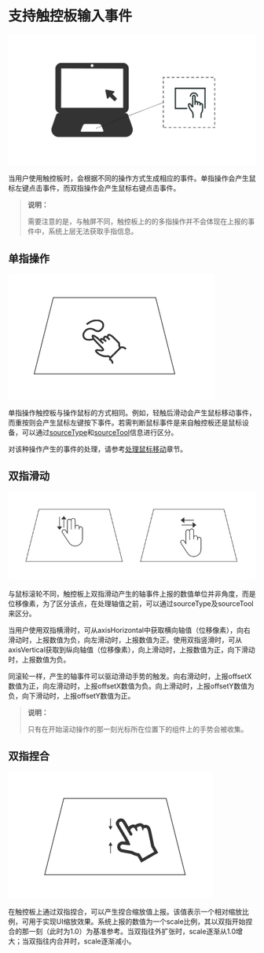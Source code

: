 # 支持触控板输入事件
<!--Kit: ArkUI-->
<!--Subsystem: ArkUI-->
<!--Owner: @jiangtao92-->
<!--Designer: @piggyguy-->
<!--Tester: @songyanhong-->
<!--Adviser: @HelloCrease-->

![touchpad](figures/touchpad-ops.png)

当用户使用触控板时，会根据不同的操作方式生成相应的事件。单指操作会产生鼠标左键点击事件，而双指操作会产生鼠标右键点击事件。

> **说明：**
>
> 需要注意的是，与触屏不同，触控板上的的多指操作并不会体现在上报的事件中，系统上层无法获取手指信息。

## 单指操作

![touchpad-single](figures/touchpad-single-finger.png)

单指操作触控板与操作鼠标的方式相同。例如，轻触后滑动会产生鼠标移动事件，而重按则会产生鼠标左键按下事件。若需判断鼠标事件是来自触控板还是鼠标设备，可以通过[sourceType](../reference/apis-arkui/arkui-ts/ts-gesture-settings.md#sourcetype枚举说明8)和[sourceTool](../reference/apis-arkui/arkui-ts/ts-gesture-settings.md#sourcetool枚举说明9)信息进行区分。

对该种操作产生的事件的处理，请参考[处理鼠标移动](arkts-interaction-development-guide-mouse.md#处理鼠标移动)章节。


## 双指滑动

![touchpad-scroll](figures/touchpad-two-fingers.png)

与鼠标滚轮不同，触控板上双指滑动产生的轴事件上报的数值单位并非角度，而是位移像素，为了区分该点，在处理轴值之前，可以通过sourceType及sourceTool来区分。

当用户使用双指横滑时，可从axisHorizontal中获取横向轴值（位移像素），向右滑动时，上报数值为负，向左滑动时，上报数值为正。使用双指竖滑时，可从axisVertical获取到纵向轴值（位移像素），向上滑动时，上报数值为正，向下滑动时，上报数值为负。

同滚轮一样，产生的轴事件可以驱动滑动手势的触发。向右滑动时，上报offsetX数值为正，向左滑动时，上报offsetX数值为负。向上滑动时，上报offsetY数值为负，向下滑动时，上报offsetY数值为正。

> **说明：**
>
> 只有在开始滚动操作的那一刻光标所在位置下的组件上的手势会被收集。

## 双指捏合

![touchpad-pinch](figures/touchpad-pinch.png)

在触控板上通过双指捏合，可以产生捏合缩放值上报。该值表示一个相对缩放比例，可用于实现UI缩放效果。系统上报的数值为一个scale比例，其以双指开始捏合的那一刻（此时为1.0）为基准参考。当双指往外扩张时，scale逐渐从1.0增大；当双指往内合并时，scale逐渐减小。


